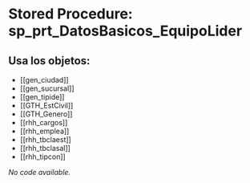 # Stored Procedure: sp_prt_DatosBasicos_EquipoLider

## Usa los objetos:
- [[gen_ciudad]]
- [[gen_sucursal]]
- [[gen_tipide]]
- [[GTH_EstCivil]]
- [[GTH_Genero]]
- [[rhh_cargos]]
- [[rhh_emplea]]
- [[rhh_tbclaest]]
- [[rhh_tbclasal]]
- [[rhh_tipcon]]

*No code available.*
